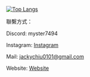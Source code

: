 [![Top Langs](https://github-readme-stats.vercel.app/api/top-langs/?username=myster7494&layout=compact&theme=radical)](https://github.com/anuraghazra/github-readme-stats)

聯繫方式：

Discord: myster7494

Instagram: [Instagram](https://www.instagram.com/__myster___/)

Mail: jackychiu0101@gmail.com

Website: [Website](https://myster7494.github.io)
